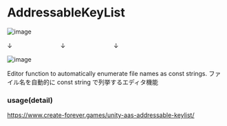 # AddressableKeyList
![image](https://github.com/catsnipe/AddressableKeyList/assets/85425896/ca9345e6-f7e9-4c3b-9034-aef2729420df)

↓　　　　　　　　↓　　　　　　　　↓

![image](https://github.com/catsnipe/AddressableKeyList/assets/85425896/8ba43840-e164-403c-958d-f90690c027a9)

Editor function to automatically enumerate file names as const strings.
ファイル名を自動的に const string で列挙するエディタ機能

### usage(detail)
https://www.create-forever.games/unity-aas-addressable-keylist/
